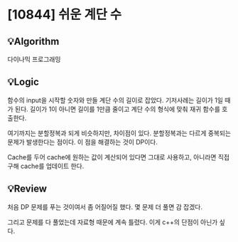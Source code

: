 # [10844] 쉬운 계단 수
## 💡Algorithm

다이나믹 프로그래밍

## 💡Logic

함수의 input을 시작할 숫자와 만들 계단 수의 길이로 잡았다. 기저사례는 길이가 1일 때가 된다. 길이가 1이 아니면 길이를 1만큼 줄이고 계단 수의 형식에 맞춰 재귀 함수를 호출한다.

여기까지는 분할정복과 되게 비슷하지만, 차이점이 있다. 분할정복과는 다르게 중복되는 문제가 발생한다는 점이다. 이 점을 해결하는 것이 DP이다.

Cache를 두어 cache에 원하는 값이 계산되어 있다면 그대로 사용하고, 아니라면 직접 구해 cache를 업데이트 한다.

## 💡Review

처음 DP 문제를 푸는 것이여서 좀 어질어질 했다. 몇 문제 더 풀면 감 잡겠다.

그리고 문제를 다 풀었는데 자료형 때문에 계속 틀렸다. 이게 c++의 단점이 아닌가 싶다.
